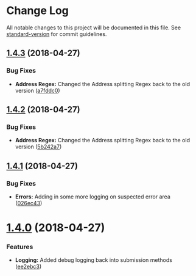 # Change Log

All notable changes to this project will be documented in this file. See [standard-version](https://github.com/conventional-changelog/standard-version) for commit guidelines.

<a name="1.4.3"></a>
## [1.4.3](https://github.com/DebtPanel/partner-link/compare/v1.4.2...v1.4.3) (2018-04-27)


### Bug Fixes

* **Address Regex:** Changed the Address splitting Regex back to the old version ([a7fddc0](https://github.com/DebtPanel/partner-link/commit/a7fddc0))



<a name="1.4.2"></a>
## [1.4.2](https://github.com/DebtPanel/partner-link/compare/v1.4.1...v1.4.2) (2018-04-27)


### Bug Fixes

* **Address Regex:** Changed the Address splitting Regex back to the old version ([5b242a7](https://github.com/DebtPanel/partner-link/commit/5b242a7))



<a name="1.4.1"></a>
## [1.4.1](https://github.com/DebtPanel/partner-link/compare/v1.4.0...v1.4.1) (2018-04-27)


### Bug Fixes

* **Errors:** Adding in some more logging on suspected error area ([026ec43](https://github.com/DebtPanel/partner-link/commit/026ec43))



<a name="1.4.0"></a>
# [1.4.0](https://github.com/DebtPanel/partner-link/compare/v1.0.0...v1.4.0) (2018-04-27)


### Features

* **Logging:** Added debug logging back into submission methods ([ee2ebc3](https://github.com/DebtPanel/partner-link/commit/ee2ebc3))
